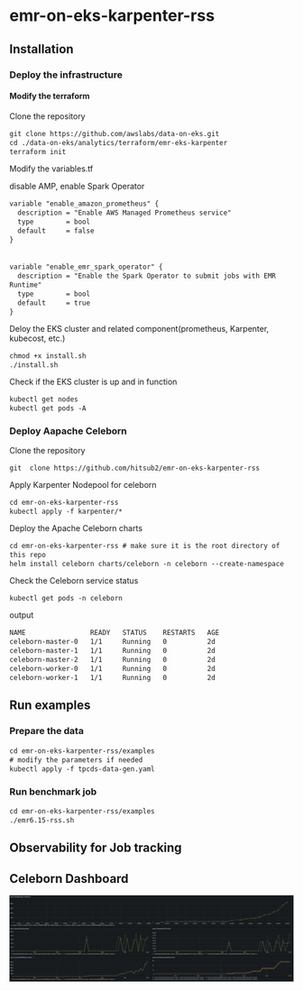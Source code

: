 # emr-on-eks-karpenter-rss

## Installation

### Deploy the infrastructure

#### Modify the terraform

Clone the repository

```shell
git clone https://github.com/awslabs/data-on-eks.git
cd ./data-on-eks/analytics/terraform/emr-eks-karpenter
terraform init
```

Modify the variables.tf

disable AMP, enable Spark Operator

```shell
variable "enable_amazon_prometheus" {
  description = "Enable AWS Managed Prometheus service"
  type        = bool
  default     = false
}


variable "enable_emr_spark_operator" {
  description = "Enable the Spark Operator to submit jobs with EMR Runtime"
  type        = bool
  default     = true
}
```


Deloy the EKS cluster and related component(prometheus, Karpenter, kubecost, etc.)

```shell
chmod +x install.sh
./install.sh
```

Check if the EKS cluster is up and in function

```shell
kubectl get nodes
kubectl get pods -A
```


### Deploy Aapache Celeborn

Clone the repository
```shell
git  clone https://github.com/hitsub2/emr-on-eks-karpenter-rss
```

Apply Karpenter Nodepool for celeborn

```shell
cd emr-on-eks-karpenter-rss
kubectl apply -f karpenter/*
```

Deploy the Apache Celeborn charts
```shell
cd emr-on-eks-karpenter-rss # make sure it is the root directory of this repo
helm install celeborn charts/celeborn -n celeborn --create-namespace 
```

Check the Celeborn service status

```shell
kubectl get pods -n celeborn
```

output

```shell
NAME                READY   STATUS    RESTARTS   AGE
celeborn-master-0   1/1     Running   0          2d
celeborn-master-1   1/1     Running   0          2d
celeborn-master-2   1/1     Running   0          2d
celeborn-worker-0   1/1     Running   0          2d
celeborn-worker-1   1/1     Running   0          2d
```

## Run examples

### Prepare the data

```shell
cd emr-on-eks-karpenter-rss/examples
# modify the parameters if needed
kubectl apply -f tpcds-data-gen.yaml
```

### Run benchmark job

```shell
cd emr-on-eks-karpenter-rss/examples
./emr6.15-rss.sh
```

## Observability for Job tracking

## Celeborn Dashboard

![Celeborn Grafana Dashboard](assets/images/celeborn-monitoring.png "Celeborn Grafana Dashboard")
